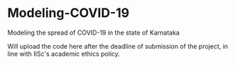 # Modeling-COVID-19
Modeling the spread of COVID-19 in the state of Karnataka

Will upload the code here after the deadline of submission of the project, in line with IISc's academic ethics policy.

